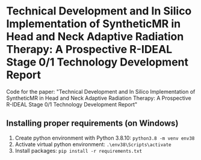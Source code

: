 # Technical Development and In Silico Implementation of SyntheticMR in Head and Neck Adaptive Radiation Therapy: A Prospective R-IDEAL Stage 0/1 Technology Development Report
Code for the paper: "Technical Development and In Silico Implementation of SyntheticMR in Head and Neck Adaptive Radiation Therapy: A Prospective R-IDEAL Stage 0/1 Technology Development Report"

## Installing proper requirements (on Windows)
1. Create python environment with Python 3.8.10: `python3.8 -m venv env38`
2. Activate virtual python environment: `.\env38\Scripts\activate`
3. Install packages: `pip install -r requirements.txt`
